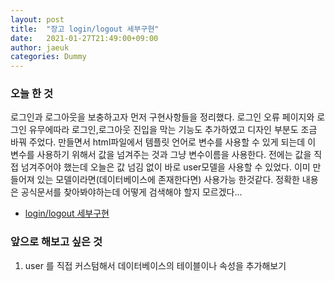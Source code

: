 ```yaml
---
layout: post
title:  "장고 login/logout 세부구현"
date:   2021-01-27T21:49:00+09:00
author: jaeuk
categories: Dummy
---
```


### **오늘 한 것**
로그인과 로그아웃을 보충하고자 먼저 구현사항들을 정리했다.
로그인 오류 페이지와 로그인 유무에따라 로그인,로그아웃 진입을 막는 기능도 추가하였고 디자인 부분도 조금 바꿔 주었다. 
만들면서 html파일에서 템플릿 언어로  변수를 사용할 수 있게 되는데 이 변수를 사용하기 위해서 값을 넘겨주는 것과 그냥 변수이름을 사용한다. 전에는 값을 직접 넘겨주어야 했는데 오늘은 값 넘김 없이 바로 user모델을 사용할 수 있었다. 이미 만들어져 있는 모델이라면(데이터베이스에 존재한다면) 사용가능 한것같다. 
정확한 내용은 공식문서를 찾아봐야하는데 어떻게 검색해야 할지 모르겠다...

- [login/logout 세부구현](https://nyanguk.tistory.com/29)

### **앞으로 해보고 싶은 것**
1. user 를 직접 커스텀해서 데이터베이스의 테이블이나 속성을 추가해보기
